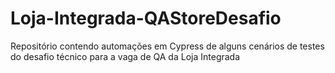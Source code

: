 # Loja-Integrada-QAStoreDesafio
Repositório contendo automações em Cypress de alguns cenários de testes do desafio técnico para a vaga de QA da Loja Integrada
